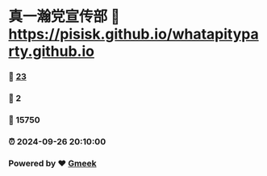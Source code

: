 # 真一瀚党宣传部 :link: https://pisisk.github.io/whatapityparty.github.io 
### :page_facing_up: [23](https://pisisk.github.io/whatapityparty.github.io/tag.html) 
### :speech_balloon: 2 
### :hibiscus: 15750 
### :alarm_clock: 2024-09-26 20:10:00 
### Powered by :heart: [Gmeek](https://github.com/Meekdai/Gmeek)
